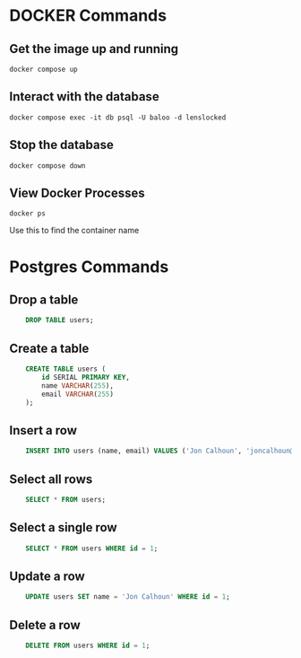 # DOCKER Commands

## Get the image up and running

```
docker compose up
```

## Interact with the database

```
docker compose exec -it db psql -U baloo -d lenslocked
```

## Stop the database

```
docker compose down
```

## View Docker Processes

```
docker ps
```

Use this to find the container name

# Postgres Commands

## Drop a table

```sql
    DROP TABLE users;
```

## Create a table

```sql
    CREATE TABLE users (
        id SERIAL PRIMARY KEY,
        name VARCHAR(255),
        email VARCHAR(255)
    );
```

## Insert a row

```sql
    INSERT INTO users (name, email) VALUES ('Jon Calhoun', 'joncalhoun@test.io');
```

## Select all rows

```sql
    SELECT * FROM users;
```

## Select a single row

```sql
    SELECT * FROM users WHERE id = 1;
```

## Update a row

```sql
    UPDATE users SET name = 'Jon Calhoun' WHERE id = 1;
```

## Delete a row

```sql
    DELETE FROM users WHERE id = 1;
```
